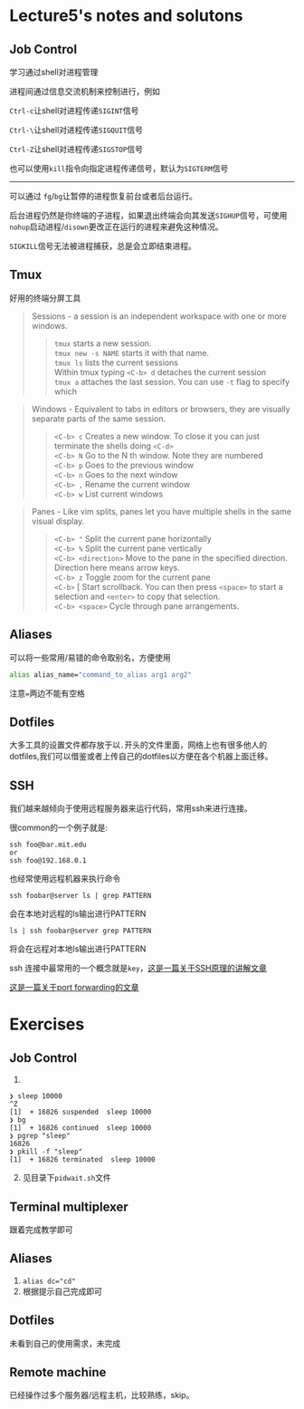 # Lecture5's notes and solutons

## Job Control

学习通过shell对进程管理

进程间通过信息交流机制来控制进行，例如

`Ctrl-c`让shell对进程传递`SIGINT`信号 

`Ctrl-\`让shell对进程传递`SIGQUIT`信号

`Ctrl-Z`让shell对进程传递`SIGSTOP`信号

也可以使用`kill`指令向指定进程传递信号，默认为`SIGTERM`信号

***
可以通过 `fg`/`bg`让暂停的进程恢复前台或者后台运行。

后台进程仍然是你终端的子进程，如果退出终端会向其发送`SIGHUP`信号，可使用 `nohup`启动进程/`disown`更改正在运行的进程来避免这种情况。

`SIGKILL`信号无法被进程捕获，总是会立即结束进程。


## Tmux 

好用的终端分屏工具

>Sessions - a session is an independent workspace with one or more windows.  
>> `tmux` starts a new session.  
>> `tmux new -s NAME` starts it with that name.  
>> `tmux ls` lists the current sessions  
>> Within tmux typing `<C-b> d` detaches the current session  
>> `tmux a` attaches the last session. You can use `-t` flag to specify which  

> Windows - Equivalent to tabs in editors or browsers, they are visually separate parts of the same session.  
>>`<C-b> c` Creates a new window. To close it you can just terminate the shells doing `<C-d>`  
>> `<C-b> N` Go to the N th window. Note they are numbered  
>> `<C-b> p` Goes to the previous window  
>> `<C-b> n` Goes to the next window  
>> `<C-b> ,` Rename the current window  
>> `<C-b> w` List current windows  

>Panes - Like vim splits, panes let you have multiple shells in the same visual display.   
>> `<C-b> "` Split the current pane horizontally    
>> `<C-b> %` Split the current pane vertically  
>> `<C-b> <direction>` Move to the pane in the specified direction. Direction here means arrow keys.  
>> `<C-b> z` Toggle zoom for the current pane  
>> `<C-b>` [ Start scrollback. You can then press `<space>` to start a selection and `<enter>` to copy that selection.  
>> `<C-b> <space>` Cycle through pane arrangements.

## Aliases

可以将一些常用/易错的命令取别名，方便使用

```zsh
alias alias_name="command_to_alias arg1 arg2"
```

注意`=`两边不能有空格

## Dotfiles

大多工具的设置文件都存放于以`.`开头的文件里面，网络上也有很多他人的dotfiles,我们可以借鉴或者上传自己的dotfiles以方便在各个机器上面迁移。

## SSH

我们越来越倾向于使用远程服务器来运行代码，常用ssh来进行连接。

很common的一个例子就是:

```shell
ssh foo@bar.mit.edu
or
ssh foo@192.168.0.1
```

也经常使用远程机器来执行命令

```shell
ssh foobar@server ls | grep PATTERN
```
会在本地对远程的ls输出进行PATTERN

```shell
ls | ssh foobar@server grep PATTERN
```
将会在远程对本地ls输出进行PATTERN

ssh 连接中最常用的一个概念就是`key`，[这是一篇关于SSH原理的讲解文章](https://segmentfault.com/a/1190000037563769)

[这是一篇关于port forwarding的文章](https://unix.stackexchange.com/questions/115897/whats-ssh-port-forwarding-and-whats-the-difference-between-ssh-local-and-remot)

# Exercises

## Job Control

1. 
```shell
❯ sleep 10000
^Z
[1]  + 16826 suspended  sleep 10000
❯ bg
[1]  + 16826 continued  sleep 10000
❯ pgrep "sleep"
16826
❯ pkill -f "sleep"
[1]  + 16826 terminated  sleep 10000
```

2. 见目录下`pidwait.sh`文件

## Terminal multiplexer

跟着完成教学即可

## Aliases

1. `alias dc="cd"`
2. 根据提示自己完成即可

## Dotfiles 
未看到自己的使用需求，未完成

## Remote machine 

已经操作过多个服务器/远程主机，比较熟练，skip。





